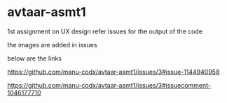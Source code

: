 # avtaar-asmt1
1st assignment on UX design
refer issues for the output of the code 

the images are added in issues

below are the links

https://github.com/manu-codx/avtaar-asmt1/issues/3#issue-1144940958

https://github.com/manu-codx/avtaar-asmt1/issues/3#issuecomment-1046177710





